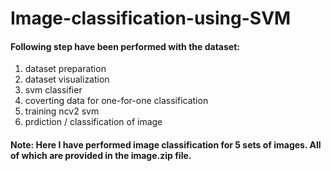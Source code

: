 # Image-classification-using-SVM
#### Following step have been performed with the dataset:
1. dataset preparation </br>
2. dataset visualization </br>
3. svm classifier </br>
4. coverting data for one-for-one classification </br>
5. training ncv2 svm </br>
6. prdiction / classification of image </br>
#### Note: Here I have performed image classification for 5 sets of images. All of which are provided in the image.zip file.
